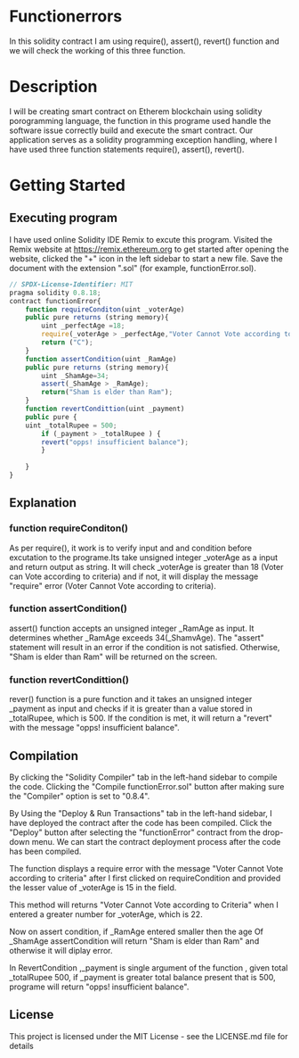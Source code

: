 # Functionerrors
In this solidity contract I am  using require(), assert(), revert() function and we will check the working of this three function.

# Description
I will be creating smart contract on Etherem blockchain using solidity porogramming language, the function in this programe  used handle the software issue correctly build and execute the smart contract. Our application serves as a solidity programming exception handling, where I have used three function statements require(), assert(), revert().

# Getting Started
## Executing program
I have used online Solidity IDE Remix to excute this program. Visited the Remix website at https://remix.ethereum.org to get started after opening the website, clicked the "+" icon in the left sidebar to start a new file. Save the document with the extension ".sol" (for example, functionError.sol).

```javascript
// SPDX-License-Identifier: MIT
pragma solidity 0.8.18;
contract functionError{
    function requireConditon(uint _voterAge) 
    public pure returns (string memory){
        uint _perfectAge =18;
        require(_voterAge > _perfectAge,"Voter Cannot Vote according to criteria");
        return ("C");
    }
    function assertCondition(uint _RamAge) 
    public pure returns (string memory){
        uint _ShamAge=34;
        assert(_ShamAge > _RamAge);
        return("Sham is elder than Ram");
    }
    function revertCondittion(uint _payment) 
    public pure {
    uint _totalRupee = 500;
        if (_payment > _totalRupee ) {
        revert("opps! insufficient balance");
        }
         
    }
}

```
## Explanation
### function requireConditon()
As per require(), it work is to verify input and and condition before excutation to the programe.Its take unsigned integer _voterAge as a input and return output as string.
It will check _voterAge is greater than 18 (Voter can Vote according to criteria) and if not, it will display the message "require" error (Voter Cannot Vote according to criteria).

### function assertCondition()
assert() function accepts an unsigned integer _RamAge as input. It determines whether _RamAge exceeds 34(_ShamvAge). 
The "assert" statement will result in an error if the condition is not satisfied. Otherwise, "Sham is elder than Ram" will be returned on the screen.

### function revertCondittion()
rever() function is a pure function and it takes an unsigned integer _payment as input and checks if it is greater than a value stored in _totalRupee, which is 500. 
If the condition is met, it will return a "revert" with the message "opps! insufficient balance".

## Compilation
By clicking the "Solidity Compiler" tab in the left-hand sidebar to compile the code. Clicking  the "Compile functionError.sol" button after making sure the "Compiler" option is set to "0.8.4".

By Using the "Deploy & Run Transactions" tab in the left-hand sidebar, I have  deployed the contract after the code has been compiled. Click the "Deploy" button after selecting the "functionError" contract from the drop-down menu.
We can start the contract deployment process after the code has been compiled. 

The function displays a require error with the message "Voter Cannot Vote according to criteria" after I first clicked on requireCondition and provided the lesser value of _voterAge is 15 in the field.

This  method will  returns "Voter Cannot Vote according to Criteria" when I entered a greater number for _voterAge, which is 22.

Now on assert condition, if _RamAge entered smaller then the age Of _ShamAge assertCondition will return "Sham is elder than Ram" and otherwise it will diplay error.

In RevertCondition ,_payment is single argument of the function , given total _totalRupee 500, if _payment is greater total balance present that is 500, programe will return "opps! insufficient balance".

## License

This project is licensed under the MIT License - see the LICENSE.md file for details



